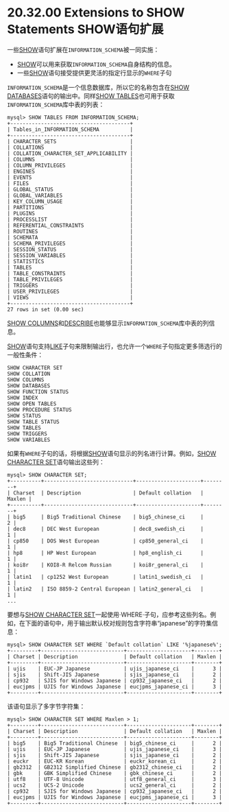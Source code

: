# 20.32.00 Extensions to SHOW Statements SHOW语句扩展

一些[SHOW]()语句扩展在`INFORMATION_SCHEMA`被一同实施：

- [SHOW]()可以用来获取`INFORMATION_SCHEMA`自身结构的信息。
- 一些[SHOW]()语句接受提供更灵活的指定行显示的`WHERE`子句

`INFORMATION_SCHEMA`是一个信息数据库，所以它的名称包含在[SHOW DATABASES]()语句的输出中。同样[SHOW TABLES]()也可用于获取`INFORMATION_SCHEMA`库中表的列表：

	mysql> SHOW TABLES FROM INFORMATION_SCHEMA;
	+---------------------------------------+
	| Tables_in_INFORMATION_SCHEMA          |
	+---------------------------------------+
	| CHARACTER_SETS                        |
	| COLLATIONS                            |
	| COLLATION_CHARACTER_SET_APPLICABILITY |
	| COLUMNS                               |
	| COLUMN_PRIVILEGES                     |
	| ENGINES                               |
	| EVENTS                                |
	| FILES                                 |
	| GLOBAL_STATUS                         |
	| GLOBAL_VARIABLES                      |
	| KEY_COLUMN_USAGE                      |
	| PARTITIONS                            |
	| PLUGINS                               |
	| PROCESSLIST                           |
	| REFERENTIAL_CONSTRAINTS               |
	| ROUTINES                              |
	| SCHEMATA                              |
	| SCHEMA_PRIVILEGES                     |
	| SESSION_STATUS                        |
	| SESSION_VARIABLES                     |
	| STATISTICS                            |
	| TABLES                                |
	| TABLE_CONSTRAINTS                     |
	| TABLE_PRIVILEGES                      |
	| TRIGGERS                              |
	| USER_PRIVILEGES                       |
	| VIEWS                                 |
	+---------------------------------------+
	27 rows in set (0.00 sec)

[SHOW COLUMNS]()和[DESCRIBE]()也能够显示`INFORMATION_SCHEMA`库中表的列信息。

[SHOW]()语句支持[LIKE]()子句来限制输出行，也允许一个`WHERE`子句指定更多筛选行的一般性条件：

	SHOW CHARACTER SET
	SHOW COLLATION
	SHOW COLUMNS
	SHOW DATABASES
	SHOW FUNCTION STATUS
	SHOW INDEX
	SHOW OPEN TABLES
	SHOW PROCEDURE STATUS
	SHOW STATUS
	SHOW TABLE STATUS
	SHOW TABLES
	SHOW TRIGGERS
	SHOW VARIABLES

如果有`WHERE`子句的话，将根据[SHOW]()语句显示的列名进行计算。例如，[SHOW CHARACTER SET]()语句输出这些列：

	mysql> SHOW CHARACTER SET;
	+----------+-----------------------------+---------------------+--------+
	| Charset  | Description                 | Default collation   | Maxlen |
	+----------+-----------------------------+---------------------+--------+
	| big5     | Big5 Traditional Chinese    | big5_chinese_ci     |      2 |
	| dec8     | DEC West European           | dec8_swedish_ci     |      1 |
	| cp850    | DOS West European           | cp850_general_ci    |      1 |
	| hp8      | HP West European            | hp8_english_ci      |      1 |
	| koi8r    | KOI8-R Relcom Russian       | koi8r_general_ci    |      1 |
	| latin1   | cp1252 West European        | latin1_swedish_ci   |      1 |
	| latin2   | ISO 8859-2 Central European | latin2_general_ci   |      1 |
	...

要想与[SHOW CHARACTER SET]()一起使用·WHERE·子句，应参考这些列名。例如，在下面的语句中，用于输出默认校对规则包含字符串“japanese”的字符集信息：

	mysql> SHOW CHARACTER SET WHERE `Default collation` LIKE '%japanese%';
	+---------+---------------------------+---------------------+--------+
	| Charset | Description               | Default collation   | Maxlen |
	+---------+---------------------------+---------------------+--------+
	| ujis    | EUC-JP Japanese           | ujis_japanese_ci    |      3 |
	| sjis    | Shift-JIS Japanese        | sjis_japanese_ci    |      2 |
	| cp932   | SJIS for Windows Japanese | cp932_japanese_ci   |      2 |
	| eucjpms | UJIS for Windows Japanese | eucjpms_japanese_ci |      3 |
	+---------+---------------------------+---------------------+--------+

该语句显示了多字节字符集：

	mysql> SHOW CHARACTER SET WHERE Maxlen > 1;
	+---------+---------------------------+---------------------+--------+
	| Charset | Description               | Default collation   | Maxlen |
	+---------+---------------------------+---------------------+--------+
	| big5    | Big5 Traditional Chinese  | big5_chinese_ci     |      2 |
	| ujis    | EUC-JP Japanese           | ujis_japanese_ci    |      3 |
	| sjis    | Shift-JIS Japanese        | sjis_japanese_ci    |      2 |
	| euckr   | EUC-KR Korean             | euckr_korean_ci     |      2 |
	| gb2312  | GB2312 Simplified Chinese | gb2312_chinese_ci   |      2 |
	| gbk     | GBK Simplified Chinese    | gbk_chinese_ci      |      2 |
	| utf8    | UTF-8 Unicode             | utf8_general_ci     |      3 |
	| ucs2    | UCS-2 Unicode             | ucs2_general_ci     |      2 |
	| cp932   | SJIS for Windows Japanese | cp932_japanese_ci   |      2 |
	| eucjpms | UJIS for Windows Japanese | eucjpms_japanese_ci |      3 |
	+---------+---------------------------+---------------------+--------+






